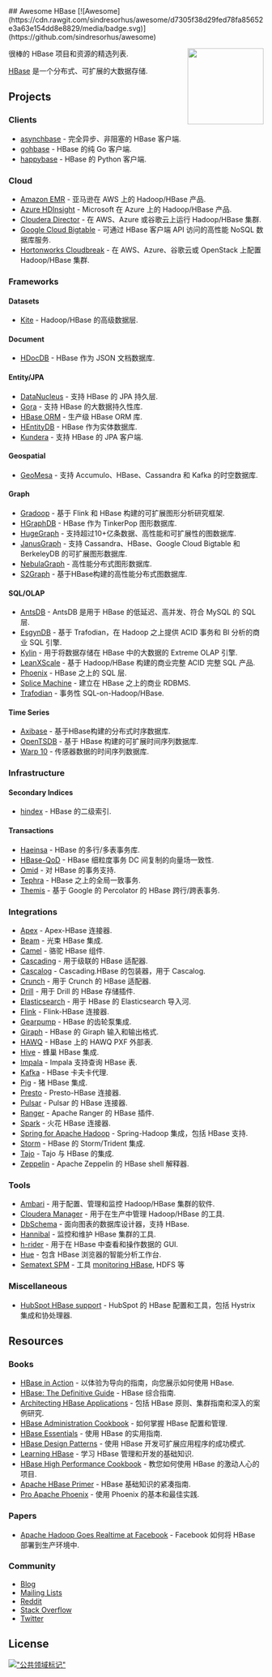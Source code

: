 <div class="github-widget" data-repo="rayokota/awesome-hbase"></div>
## Awesome HBase [![Awesome](https://cdn.rawgit.com/sindresorhus/awesome/d7305f38d29fed78fa85652e3a63e154dd8e8829/media/badge.svg)](https://github.com/sindresorhus/awesome)

[<img src="https://cdn.rawgit.com/rayokota/awesome-hbase/c197f415/hbase_logo_with_orca-2.png" align="right" width="150">](http://hbase.apache.org/)

很棒的 HBase 项目和资源的精选列表.

[HBase](http://hbase.apache.org) 是一个分布式、可扩展的大数据存储.




    
## Projects

### Clients

* [asynchbase](https://github.com/OpenTSDB/asynchbase) - 完全异步、非阻塞的 HBase 客户端.
* [gohbase](https://github.com/tsuna/gohbase) - HBase 的纯 Go 客户端.
* [happybase](https://github.com/wbolster/happybase) - HBase 的 Python 客户端.


### Cloud

* [Amazon EMR](https://aws.amazon.com/emr/) - 亚马逊在 AWS 上的 Hadoop/HBase 产品.
* [Azure HDInsight](https://azure.microsoft.com/en-us/services/hdinsight/) - Microsoft 在 Azure 上的 Hadoop/HBase 产品.
* [Cloudera Director](https://www.cloudera.com/products/product-components/cloudera-director.html) - 在 AWS、Azure 或谷歌云上运行 Hadoop/HBase 集群.
* [Google Cloud Bigtable](https://cloud.google.com/bigtable/) - 可通过 HBase 客户端 API 访问的高性能 NoSQL 数据库服务.
* [Hortonworks Cloudbreak](https://hortonworks.com/open-source/cloudbreak/) - 在 AWS、Azure、谷歌云或 OpenStack 上配置 Hadoop/HBase 集群.

### Frameworks

#### Datasets

* [Kite](http://kitesdk.org) - Hadoop/HBase 的高级数据层.

#### Document

* [HDocDB](https://github.com/rayokota/hdocdb) - HBase 作为 JSON 文档数据库.

#### Entity/JPA

* [DataNucleus](http://www.datanucleus.org) - 支持 HBase 的 JPA 持久层.
* [Gora](http://gora.apache.org) - 支持 HBase 的大数据持久性库.
* [HBase ORM](https://github.com/flipkart-incubator/hbase-orm) - 生产级 HBase ORM 库.
* [HEntityDB](https://github.com/rayokota/hentitydb) - HBase 作为实体数据库.
* [Kundera](https://github.com/impetus-opensource/Kundera) - 支持 HBase 的 JPA 客户端.

#### Geospatial

* [GeoMesa](http://www.geomesa.org/) - 支持 Accumulo、HBase、Cassandra 和 Kafka 的时空数据库.

#### Graph
* [Gradoop](https://github.com/dbs-leipzig/gradoop) - 基于 Flink 和 HBase 构建的可扩展图形分析研究框架.
* [HGraphDB](https://github.com/rayokota/hgraphdb) - HBase 作为 TinkerPop 图形数据库.
* [HugeGraph](https://github.com/apache/incubator-hugegraph) - 支持超过10+亿条数据、高性能和可扩展性的图数据库.
* [JanusGraph](http://janusgraph.org/) - 支持 Cassandra、HBase、Google Cloud Bigtable 和 BerkeleyDB 的可扩展图形数据库.
* [NebulaGraph](https://github.com/vesoft-inc/nebula) - 高性能分布式图形数据库.
* [S2Graph](http://s2graph.incubator.apache.org) - 基于HBase构建的高性能分布式图数据库.

#### SQL/OLAP

* [AntsDB](http://antsdb.com/) - AntsDB 是用于 HBase 的低延迟、高并发、符合 MySQL 的 SQL 层.
* [EsgynDB](https://esgyn.com/) - 基于 Trafodian，在 Hadoop 之上提供 ACID 事务和 BI 分析的商业 SQL 引擎.
* [Kylin](http://kylin.apache.org) - 用于将数据存储在 HBase 中的大数据的 Extreme OLAP 引擎.
* [LeanXScale](http://www.leanxcale.com) - 基于 Hadoop/HBase 构建的商业完整 ACID 完整 SQL 产品.
* [Phoenix](https://phoenix.apache.org) - HBase 之上的 SQL 层.
* [Splice Machine](https://www.splicemachine.com) - 建立在 HBase 之上的商业 RDBMS.
* [Trafodian](http://trafodion.apache.org) - 事务性 SQL-on-Hadoop/HBase.

#### Time Series

* [Axibase](http://axibase.com/products/axibase-time-series-database/) - 基于HBase构建的分布式时序数据库.
* [OpenTSDB](http://opentsdb.net) - 基于 HBase 构建的可扩展时间序列数据库.
* [Warp 10](http://www.warp10.io) - 传感器数据的时间序列数据库.

### Infrastructure

#### Secondary Indices

* [hindex](https://github.com/Huawei-Hadoop/hindex) - HBase 的二级索引.

#### Transactions

* [Haeinsa](https://github.com/VCNC/haeinsa) - HBase 的多行/多表事务库.
* [HBase-QoD](https://github.com/algarecu/hbase-0.94.8-qod) - HBase 细粒度事务 DC 间复制的向量场一致性.
* [Omid](https://github.com/apache/incubator-omid) - 对 HBase 的事务支持.
* [Tephra](http://tephra.incubator.apache.org) - HBase 之上的全局一致事务.
* [Themis](https://github.com/XiaoMi/themis) - 基于 Google 的 Percolator 的 HBase 跨行/跨表事务.

### Integrations

* [Apex](https://github.com/apache/apex-malhar/tree/master/contrib/src/test/java/org/apache/apex/malhar/contrib/hbase) - Apex-HBase 连接器.
* [Beam](https://github.com/apache/beam/tree/master/sdks/java/io/hbase) - 光束 HBase 集成.
* [Camel](http://camel.apache.org/hbase.html) - 骆驼 HBase 组件.
* [Cascading](https://github.com/Cascading/cascading.hbase) - 用于级联的 HBase 适配器.
* [Cascalog](https://github.com/sorenmacbeth/hbase-cascalog) - Cascading.HBase 的包装器，用于 Cascalog.
* [Crunch](https://github.com/apache/crunch/tree/master/crunch-hbase) - 用于 Crunch 的 HBase 适配器.
* [Drill](https://drill.apache.org/docs/querying-hbase/) - 用于 Drill 的 HBase 存储插件.
* [Elasticsearch](https://github.com/mallocator/Elasticsearch-HBase-River) - 用于 HBase 的 Elasticsearch 导入河.
* [Flink](https://github.com/apache/flink/tree/master/flink-connectors/flink-connector-hbase-2.2) - Flink-HBase 连接器.
* [Gearpump](https://github.com/apache/incubator-gearpump/tree/master/external/hbase) - HBase 的齿轮泵集成.
* [Giraph](https://github.com/apache/giraph/tree/trunk/giraph-hbase) - HBase 的 Giraph 输入和输出格式.
* [HAWQ](https://hawq.apache.org/docs/userguide/2.3.0.0-incubating/pxf/HBasePXF.html) - HBase 上的 HAWQ PXF 外部表.
* [Hive](https://cwiki.apache.org/confluence/display/Hive/HBaseIntegration) - 蜂巢 HBase 集成.
* [Impala](https://www.cloudera.com/documentation/enterprise/latest/topics/impala_hbase.html) - Impala 支持查询 HBase 表.
* [Kafka](https://github.com/apache/hbase-connectors/tree/master/kafka) - HBase 卡夫卡代理.
* [Pig](https://github.com/apache/pig/tree/trunk/src/org/apache/pig/backend/hadoop/hbase) - 猪 HBase 集成.
* [Presto](https://github.com/analysys/presto-hbase-connector) - Presto-HBase 连接器.
* [Pulsar](http://pulsar.apache.org/docs/en/io-hbase/) - Pulsar 的 HBase 连接器.
* [Ranger](https://cwiki.apache.org/confluence/display/RANGER/HBase+Plugin) - Apache Ranger 的 HBase 插件.
* [Spark](https://github.com/hortonworks-spark/shc) - 火花 HBase 连接器.
* [Spring for Apache Hadoop](https://projects.spring.io/spring-hadoop/) - Spring-Hadoop 集成，包括 HBase 支持.
* [Storm](https://github.com/apache/storm/tree/master/external/storm-hbase) - HBase 的 Storm/Trident 集成.
* [Tajo](https://tajo.apache.org/docs/current/hbase_integration.html) - Tajo 与 HBase 的集成.
* [Zeppelin](https://zeppelin.apache.org/docs/0.6.2/interpreter/hbase.html) - Apache Zeppelin 的 HBase shell 解释器.

### Tools

* [Ambari](https://ambari.apache.org) - 用于配置、管理和监控 Hadoop/HBase 集群的软件.
* [Cloudera Manager](https://www.cloudera.com/products/product-components/cloudera-manager.html) - 用于在生产中管理 Hadoop/HBase 的工具.
* [DbSchema](http://www.dbschema.com/index.html) - 面向图表的数据库设计器，支持 HBase.
* [Hannibal](https://github.com/sentric/hannibal) - 监控和维护 HBase 集群的工具.
* [h-rider](https://github.com/NiceSystems/hrider) - 用于在 HBase 中查看和操作数据的 GUI.
* [Hue](http://gethue.com) - 包含 HBase 浏览器的智能分析工作台.
* [Sematext SPM](http://sematext.com/spm) - 工具 [monitoring HBase](http://sematext.com/spm/integrations/hbase-monitoring), HDFS 等

### Miscellaneous

* [HubSpot HBase support](https://github.com/HubSpot/hbase-support) - HubSpot 的 HBase 配置和工具，包括 Hystrix 集成和协处理器.

## Resources

### Books

* [HBase in Action](https://www.manning.com/books/hbase-in-action) - 以体验为导向的指南，向您展示如何使用 HBase.
* [HBase: The Definitive Guide](http://shop.oreilly.com/product/0636920014348.do) - HBase 综合指南.
* [Architecting HBase Applications](http://shop.oreilly.com/product/0636920035688.do) - 包括 HBase 原则、集群指南和深入的案例研究.
* [HBase Administration Cookbook](https://www.packtpub.com/big-data-and-business-intelligence/hbase-administration-cookbook) - 如何掌握 HBase 配置和管理.
* [HBase Essentials](https://www.packtpub.com/big-data-and-business-intelligence/hbase-essentials) - 使用 HBase 的实用指南.
* [HBase Design Patterns](https://www.packtpub.com/big-data-and-business-intelligence/hbase-design-patterns) - 使用 HBase 开发可扩展应用程序的成功模式.
* [Learning HBase](https://www.packtpub.com/big-data-and-business-intelligence/learning-hbase) - 学习 HBase 管理和开发的基础知识.
* [HBase High Performance Cookbook](https://www.packtpub.com/big-data-and-business-intelligence/hbase-high-performance-cookbook) - 教您如何使用 HBase 的激动人心的项目.
* [Apache HBase Primer](http://www.apress.com/us/book/9781484224236) - HBase 基础知识的紧凑指南.
* [Pro Apache Phoenix](http://www.apress.com/us/book/9781484223697) - 使用 Phoenix 的基本和最佳实践.

### Papers

* [Apache Hadoop Goes Realtime at Facebook](https://pdfs.semanticscholar.org/865a/215390cd49af9e4941e03107120e631dcaa0.pdf) - Facebook 如何将 HBase 部署到生产环境中.

### Community

* [Blog](https://blogs.apache.org/hbase/)
* [Mailing Lists](http://hbase.apache.org/mail-lists.html)
* [Reddit](https://www.reddit.com/r/hbase/)
* [Stack Overflow](https://stackoverflow.com/questions/tagged/hbase)
* [Twitter](https://twitter.com/HBase)

## License

<p xmlns:dct="http://purl.org/dc/terms/">
<a rel="license" href="http://creativecommons.org/publicdomain/mark/1.0/">
<img src="https://mirrors.creativecommons.org/presskit/buttons/88x31/svg/publicdomain.svg"
     样式 =“边框样式：无；”  alt=&quot;公共领域标记&quot; /&gt;
</a>
